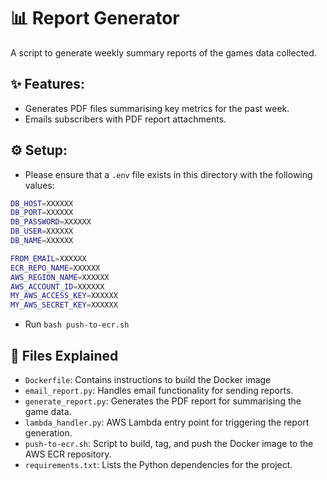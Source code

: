 # 📊 Report Generator
A script to generate weekly summary reports of the games data collected.

## ✨ Features:
- Generates PDF files summarising key metrics for the past week.
- Emails subscribers with PDF report attachments.

## ⚙️ Setup:

- Please ensure that a `.env` file exists in this directory with the following values:
```bash
DB_HOST=XXXXXX
DB_PORT=XXXXXX
DB_PASSWORD=XXXXXX
DB_USER=XXXXXX
DB_NAME=XXXXXX

FROM_EMAIL=XXXXXX
ECR_REPO_NAME=XXXXXX
AWS_REGION_NAME=XXXXXX
AWS_ACCOUNT_ID=XXXXXX
MY_AWS_ACCESS_KEY=XXXXXX
MY_AWS_SECRET_KEY=XXXXXX
```

- Run `bash push-to-ecr.sh`


## 📁 Files Explained
- `Dockerfile`: Contains instructions to build the Docker image
- `email_report.py`: Handles email functionality for sending reports.
- `generate_report.py`: Generates the PDF report for summarising the game data.
- `lambda_handler.py`: AWS Lambda entry point for triggering the report generation.
- `push-to-ecr.sh`: Script to build, tag, and push the Docker image to the AWS ECR repository.
- `requirements.txt`: Lists the Python dependencies for the project.